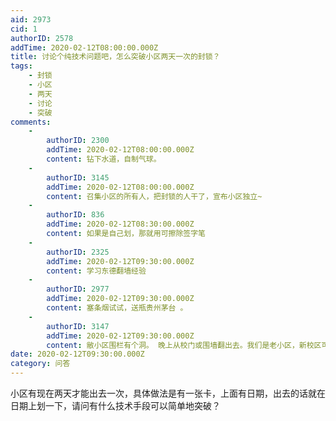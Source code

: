 ```yaml
---
aid: 2973
cid: 1
authorID: 2578
addTime: 2020-02-12T08:00:00.000Z
title: 讨论个纯技术问题吧，怎么突破小区两天一次的封锁？
tags:
    - 封锁
    - 小区
    - 两天
    - 讨论
    - 突破
comments:
    -
        authorID: 2300
        addTime: 2020-02-12T08:00:00.000Z
        content: 钻下水道，自制气球。
    -
        authorID: 3145
        addTime: 2020-02-12T08:00:00.000Z
        content: 召集小区的所有人，把封锁的人干了，宣布小区独立~
    -
        authorID: 836
        addTime: 2020-02-12T08:30:00.000Z
        content: 如果是自己划，那就用可擦除签字笔
    -
        authorID: 2325
        addTime: 2020-02-12T09:30:00.000Z
        content: 学习东德翻墙经验
    -
        authorID: 2977
        addTime: 2020-02-12T09:30:00.000Z
        content: 塞条烟试试，送瓶贵州茅台 。
    -
        authorID: 3147
        addTime: 2020-02-12T09:30:00.000Z
        content: 敝小区围栏有个洞。 晚上从校门或围墙翻出去。我们是老小区，新校区可能不行。
date: 2020-02-12T09:30:00.000Z
category: 问答
---
```


小区有现在两天才能出去一次，具体做法是有一张卡，上面有日期，出去的话就在日期上划一下，请问有什么技术手段可以简单地突破？

